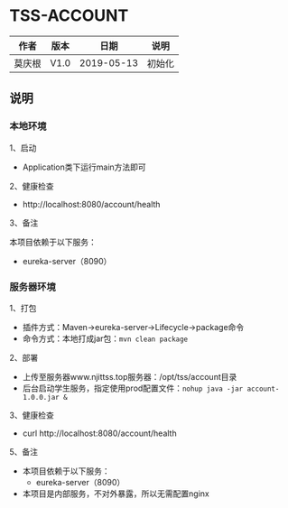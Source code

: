 # TSS-ACCOUNT

| 作者 |  版本 | 日期 | 说明 |
| ------ | ---- | ----- | ------ |
| 莫庆根 | V1.0 |  2019-05-13 | 初始化 |

## 说明

### 本地环境

1、启动
- Application类下运行main方法即可

2、健康检查
- http://localhost:8080/account/health

3、备注

本项目依赖于以下服务：
- eureka-server（8090）

### 服务器环境

1、打包
- 插件方式：Maven->eureka-server->Lifecycle->package命令
- 命令方式：本地打成jar包：`mvn clean package`

2、部署
- 上传至服务器www.njittss.top服务器：/opt/tss/account目录
- 后台启动学生服务，指定使用prod配置文件：`nohup java -jar account-1.0.0.jar &`

3、健康检查
- curl http://localhost:8080/account/health

5、备注

- 本项目依赖于以下服务：
   - eureka-server（8090）
- 本项目是内部服务，不对外暴露，所以无需配置nginx   
